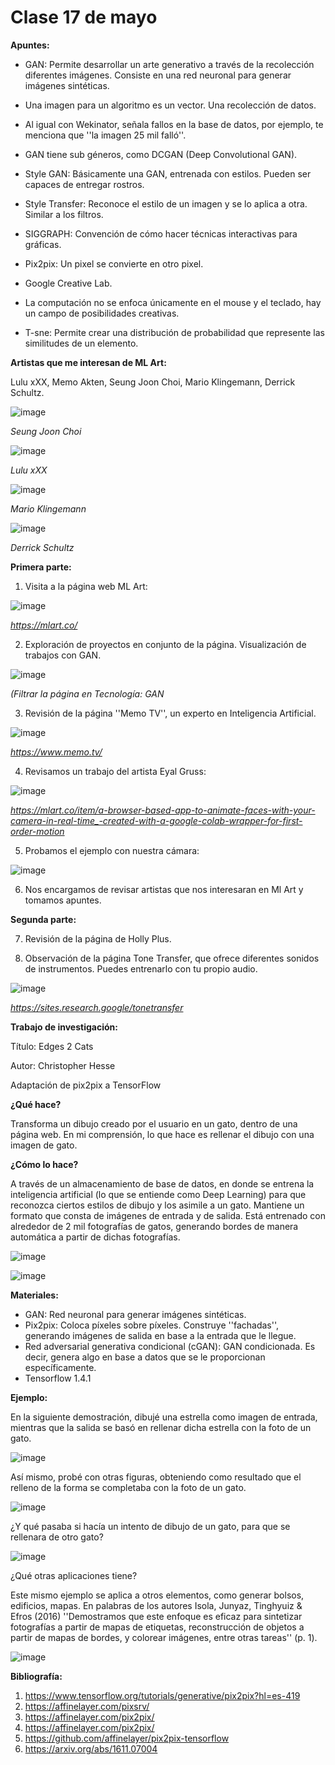 # Clase 17 de mayo

**Apuntes:**

- GAN: Permite desarrollar un arte generativo a través de la recolección diferentes imágenes. Consiste en una red neuronal para generar imágenes sintéticas. 
  
- Una imagen para un algoritmo es un vector. Una recolección de datos.
  
- Al igual con Wekinator, señala fallos en la base de datos, por ejemplo, te menciona que ''la imagen 25 mil falló''.

- GAN tiene sub géneros, como DCGAN (Deep Convolutional GAN).

- Style GAN: Básicamente una GAN, entrenada con estilos. Pueden ser capaces de entregar rostros. 

- Style Transfer: Reconoce el estilo de un imagen y se lo aplica a otra. Similar a los filtros. 

- SIGGRAPH: Convención de cómo hacer técnicas interactivas para gráficas.

- Pix2pix: Un pixel se convierte en otro pixel.

- Google Creative Lab.

- La computación no se enfoca únicamente en el mouse y el teclado, hay un campo de posibilidades creativas. 

- T-sne: Permite crear una distribución de probabilidad que represente las similitudes de un elemento. 
  
**Artistas que me interesan de ML Art:** 

Lulu xXX, Memo Akten, Seung Joon Choi, Mario Klingemann, Derrick Schultz. 

![image](https://github.com/ValentinaOchoa09/audiv027-2024-1/assets/127344361/7b960b2e-c533-4ec6-ae14-cf75788a278f)

*Seung Joon Choi*

![image](https://github.com/ValentinaOchoa09/audiv027-2024-1/assets/127344361/5da393ff-62dc-49ac-8f80-45c40e31945d)

*Lulu xXX*

![image](https://github.com/ValentinaOchoa09/audiv027-2024-1/assets/127344361/28ca586c-3099-4ae9-8d3e-dda670fe1e77)

*Mario Klingemann* 

![image](https://github.com/ValentinaOchoa09/audiv027-2024-1/assets/127344361/1bbe348a-44ca-4b92-8294-20f394bd2a64)

*Derrick Schultz*

**Primera parte:**

1. Visita a la página web ML Art:

![image](https://github.com/ValentinaOchoa09/audiv027-2024-1/assets/127344361/db8769b3-0c57-4658-99f0-27f2ffd0a305)

*https://mlart.co/*

2. Exploración de proyectos en conjunto de la página. Visualización de trabajos con GAN.

![image](https://github.com/ValentinaOchoa09/audiv027-2024-1/assets/127344361/c760b6ae-cd9b-41ef-9145-a4affb63eb3e)

*(Filtrar la página en Tecnología: GAN* 

3. Revisión de la página ''Memo TV'', un experto en Inteligencia Artificial.

![image](https://github.com/ValentinaOchoa09/audiv027-2024-1/assets/127344361/807ddc40-c008-4be7-8e68-cc48b180479c)

*https://www.memo.tv/*

4. Revisamos un trabajo del artista Eyal Gruss:

![image](https://github.com/ValentinaOchoa09/audiv027-2024-1/assets/127344361/9bd1d968-e1e7-4d30-83f4-a25c3b37f568)

*https://mlart.co/item/a-browser-based-app-to-animate-faces-with-your-camera-in-real-time_-created-with-a-google-colab-wrapper-for-first-order-motion*

5. Probamos el ejemplo con nuestra cámara:

![image](https://github.com/ValentinaOchoa09/audiv027-2024-1/assets/127344361/63dd6806-494e-417c-9cee-d418d969816e)

6. Nos encargamos de revisar artistas que nos interesaran en Ml Art y tomamos apuntes.

**Segunda parte:**

7. Revisión de la página de Holly Plus.

8. Observación de la página Tone Transfer, que ofrece diferentes sonidos de instrumentos. Puedes entrenarlo con tu propio audio.

![image](https://github.com/ValentinaOchoa09/audiv027-2024-1/assets/127344361/43d00adf-602b-4e09-a6a0-d2802b1e16b8)

*https://sites.research.google/tonetransfer*

**Trabajo de investigación:**

Título: Edges 2 Cats

Autor: Christopher Hesse

Adaptación de pix2pix a TensorFlow 

**¿Qué hace?**

Transforma un dibujo creado por el usuario en un gato, dentro de una página web. En mi comprensión, lo que hace es rellenar el dibujo con una imagen de gato. 

**¿Cómo lo hace?**

A través de un almacenamiento de base de datos, en donde se entrena la inteligencia artificial (lo que se entiende como Deep Learning) para que reconozca ciertos estilos de dibujo y los asimile a un gato. Mantiene un formato que consta de imágenes de entrada y de salida. Está entrenado con alrededor de 2 mil fotografías de gatos, generando bordes de manera automática a partir de dichas fotografías. 

![image](https://github.com/ValentinaOchoa09/audiv027-2024-1/assets/127344361/de92e23c-ea72-4eff-8a2e-7252bfcc047e)

![image](https://github.com/ValentinaOchoa09/audiv027-2024-1/assets/127344361/9a498f3f-1e07-4a61-b9d4-aaf44921a05d)

**Materiales:**

- GAN: Red neuronal para generar imágenes sintéticas. 
- Pix2pix: Coloca píxeles sobre píxeles. Construye ''fachadas'', generando imágenes de salida en base a la entrada que le llegue. 
- Red adversarial generativa condicional (cGAN): GAN condicionada. Es decir, genera algo en base a datos que se le proporcionan específicamente. 
- Tensorflow 1.4.1

**Ejemplo:**

En la siguiente demostración, dibujé una estrella como imagen de entrada, mientras que la salida se basó en rellenar dicha estrella con la foto de un gato. 

![image](https://github.com/ValentinaOchoa09/audiv027-2024-1/assets/127344361/26889c10-9d34-4dc1-8fe2-50228a906654)

Así mismo, probé con otras figuras, obteniendo como resultado que el relleno de la forma se completaba con la foto de un gato. 

![image](https://github.com/ValentinaOchoa09/audiv027-2024-1/assets/127344361/999c3841-3f2b-4151-90ff-7adcd1c364d2)

¿Y qué pasaba si hacía un intento de dibujo de un gato, para que se rellenara de otro gato? 

![image](https://github.com/ValentinaOchoa09/audiv027-2024-1/assets/127344361/35fc0931-ded0-467d-93fe-4a6dc7c0eda0)

¿Qué otras aplicaciones tiene?

Este mismo ejemplo se aplica a otros elementos, como generar bolsos, edificios, mapas. En palabras de los autores Isola, Junyaz, Tinghyuiz & Efros (2016) ''Demostramos que este enfoque es eficaz para sintetizar fotografías a partir de mapas de etiquetas, reconstrucción de objetos a partir de mapas de bordes, y colorear imágenes, entre otras tareas'' (p. 1). 

![image](https://github.com/ValentinaOchoa09/audiv027-2024-1/assets/127344361/20daec23-7067-429b-8ec2-295bfc4f1ed3)

**Bibliografía:**

1. https://www.tensorflow.org/tutorials/generative/pix2pix?hl=es-419
2. https://affinelayer.com/pixsrv/
3. https://affinelayer.com/pix2pix/
4. https://affinelayer.com/pix2pix/
5. https://github.com/affinelayer/pix2pix-tensorflow
6. https://arxiv.org/abs/1611.07004
